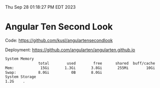 Thu Sep 28 01:18:27 PM EDT 2023

# Angular Ten Second Look

Code: https://github.com/kusl/angulartensecondlook

Deployment: https://github.com/angularten/angularten.github.io

```bash
System Memory
               total        used        free      shared  buff/cache   available
Mem:            15Gi       1.3Gi       3.8Gi       255Mi        10Gi        13Gi
Swap:          8.0Gi          0B       8.0Gi
System Storage
1.2G	.

